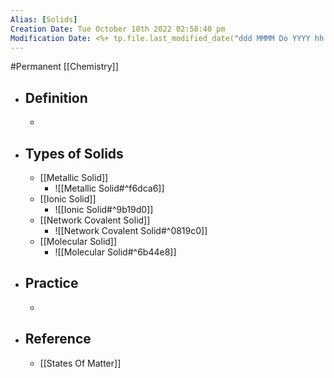 ```yaml
---
Alias: [Solids]
Creation Date: Tue October 18th 2022 02:58:40 pm 
Modification Date: <%+ tp.file.last_modified_date("ddd MMMM Do YYYY hh:mm:ss a") %>
---
```

#Permanent [[Chemistry]]

- ## Definition
	- 
- ## Types of Solids
	- [[Metallic Solid]]
		-  ![[Metallic Solid#^f6dca6]]
	- [[Ionic Solid]]
		- ![[Ionic Solid#^9b19d0]]
	- [[Network Covalent Solid]]
		- ![[Network Covalent Solid#^0819c0]]
	- [[Molecular Solid]]
		- ![[Molecular Solid#^6b44e8]]
- ## Practice
	- 
- ## Reference
	- [[States Of Matter]]